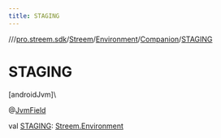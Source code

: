 ```yaml
---
title: STAGING
---
```

//[<root>](../../../../../index.html)/[pro.streem.sdk](../../../index.html)/[Streem](../../index.html)/[Environment](../index.html)/[Companion](index.html)/[STAGING](-s-t-a-g-i-n-g.html)



# STAGING



[androidJvm]\




@[JvmField](https://kotlinlang.org/api/latest/jvm/stdlib/kotlin.jvm/-jvm-field/index.html)



val [STAGING](-s-t-a-g-i-n-g.html): [Streem.Environment](../index.html)




